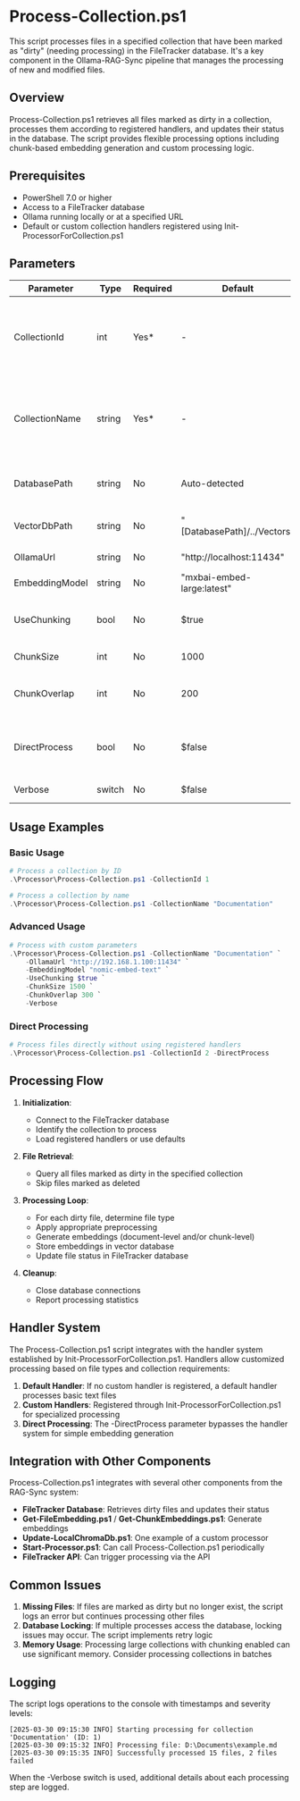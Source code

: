 # Process-Collection.ps1

This script processes files in a specified collection that have been marked as "dirty" (needing processing) in the FileTracker database. It's a key component in the Ollama-RAG-Sync pipeline that manages the processing of new and modified files.

## Overview

Process-Collection.ps1 retrieves all files marked as dirty in a collection, processes them according to registered handlers, and updates their status in the database. The script provides flexible processing options including chunk-based embedding generation and custom processing logic.

## Prerequisites

- PowerShell 7.0 or higher
- Access to a FileTracker database
- Ollama running locally or at a specified URL
- Default or custom collection handlers registered using Init-ProcessorForCollection.ps1

## Parameters

| Parameter | Type | Required | Default | Description |
|-----------|------|----------|---------|-------------|
| CollectionId | int | Yes* | - | ID of the collection to process (*Either CollectionId or CollectionName is required) |
| CollectionName | string | Yes* | - | Name of the collection to process (*Either CollectionId or CollectionName is required) |
| DatabasePath | string | No | Auto-detected | Path to the FileTracker SQLite database |
| VectorDbPath | string | No | "[DatabasePath]/../Vectors" | Path to store vector embeddings |
| OllamaUrl | string | No | "http://localhost:11434" | URL for the Ollama API |
| EmbeddingModel | string | No | "mxbai-embed-large:latest" | Model to use for embeddings |
| UseChunking | bool | No | $true | Whether to use chunking for document processing |
| ChunkSize | int | No | 1000 | Size of chunks (in characters) |
| ChunkOverlap | int | No | 200 | Overlap between chunks (in characters) |
| DirectProcess | bool | No | $false | Process files directly without using registered handlers |
| Verbose | switch | No | $false | Enable verbose logging |

## Usage Examples

### Basic Usage

```powershell
# Process a collection by ID
.\Processor\Process-Collection.ps1 -CollectionId 1

# Process a collection by name
.\Processor\Process-Collection.ps1 -CollectionName "Documentation"
```

### Advanced Usage

```powershell
# Process with custom parameters
.\Processor\Process-Collection.ps1 -CollectionName "Documentation" `
    -OllamaUrl "http://192.168.1.100:11434" `
    -EmbeddingModel "nomic-embed-text" `
    -UseChunking $true `
    -ChunkSize 1500 `
    -ChunkOverlap 300 `
    -Verbose
```

### Direct Processing

```powershell
# Process files directly without using registered handlers
.\Processor\Process-Collection.ps1 -CollectionId 2 -DirectProcess
```

## Processing Flow

1. **Initialization**: 
   - Connect to the FileTracker database
   - Identify the collection to process
   - Load registered handlers or use defaults

2. **File Retrieval**:
   - Query all files marked as dirty in the specified collection
   - Skip files marked as deleted

3. **Processing Loop**:
   - For each dirty file, determine file type
   - Apply appropriate preprocessing
   - Generate embeddings (document-level and/or chunk-level)
   - Store embeddings in vector database
   - Update file status in FileTracker database

4. **Cleanup**:
   - Close database connections
   - Report processing statistics

## Handler System

The Process-Collection.ps1 script integrates with the handler system established by Init-ProcessorForCollection.ps1. Handlers allow customized processing based on file types and collection requirements:

1. **Default Handler**: If no custom handler is registered, a default handler processes basic text files
2. **Custom Handlers**: Registered through Init-ProcessorForCollection.ps1 for specialized processing
3. **Direct Processing**: The -DirectProcess parameter bypasses the handler system for simple embedding generation

## Integration with Other Components

Process-Collection.ps1 integrates with several other components from the RAG-Sync system:

- **FileTracker Database**: Retrieves dirty files and updates their status
- **Get-FileEmbedding.ps1** / **Get-ChunkEmbeddings.ps1**: Generate embeddings
- **Update-LocalChromaDb.ps1**: One example of a custom processor
- **Start-Processor.ps1**: Can call Process-Collection.ps1 periodically
- **FileTracker API**: Can trigger processing via the API

## Common Issues

1. **Missing Files**: If files are marked as dirty but no longer exist, the script logs an error but continues processing other files
2. **Database Locking**: If multiple processes access the database, locking issues may occur. The script implements retry logic
3. **Memory Usage**: Processing large collections with chunking enabled can use significant memory. Consider processing collections in batches

## Logging

The script logs operations to the console with timestamps and severity levels:

```
[2025-03-30 09:15:30 INFO] Starting processing for collection 'Documentation' (ID: 1)
[2025-03-30 09:15:32 INFO] Processing file: D:\Documents\example.md
[2025-03-30 09:15:35 INFO] Successfully processed 15 files, 2 files failed
```

When the -Verbose switch is used, additional details about each processing step are logged.
